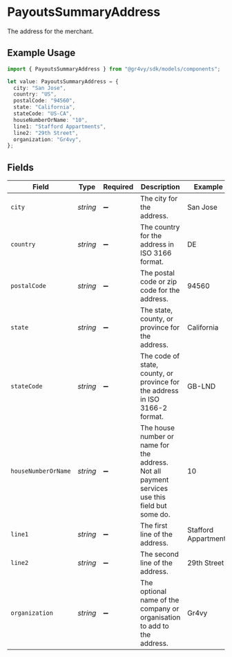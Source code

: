 # PayoutsSummaryAddress

The address for the merchant.

## Example Usage

```typescript
import { PayoutsSummaryAddress } from "@gr4vy/sdk/models/components";

let value: PayoutsSummaryAddress = {
  city: "San Jose",
  country: "US",
  postalCode: "94560",
  state: "California",
  stateCode: "US-CA",
  houseNumberOrName: "10",
  line1: "Stafford Appartments",
  line2: "29th Street",
  organization: "Gr4vy",
};
```

## Fields

| Field                                                                                          | Type                                                                                           | Required                                                                                       | Description                                                                                    | Example                                                                                        |
| ---------------------------------------------------------------------------------------------- | ---------------------------------------------------------------------------------------------- | ---------------------------------------------------------------------------------------------- | ---------------------------------------------------------------------------------------------- | ---------------------------------------------------------------------------------------------- |
| `city`                                                                                         | *string*                                                                                       | :heavy_minus_sign:                                                                             | The city for the address.                                                                      | San Jose                                                                                       |
| `country`                                                                                      | *string*                                                                                       | :heavy_minus_sign:                                                                             | The country for the address in ISO 3166 format.                                                | DE                                                                                             |
| `postalCode`                                                                                   | *string*                                                                                       | :heavy_minus_sign:                                                                             | The postal code or zip code for the address.                                                   | 94560                                                                                          |
| `state`                                                                                        | *string*                                                                                       | :heavy_minus_sign:                                                                             | The state, county, or province for the address.                                                | California                                                                                     |
| `stateCode`                                                                                    | *string*                                                                                       | :heavy_minus_sign:                                                                             | The code of state, county, or province for the address in ISO 3166-2 format.                   | GB-LND                                                                                         |
| `houseNumberOrName`                                                                            | *string*                                                                                       | :heavy_minus_sign:                                                                             | The house number or name for the address. Not all payment services use this field but some do. | 10                                                                                             |
| `line1`                                                                                        | *string*                                                                                       | :heavy_minus_sign:                                                                             | The first line of the address.                                                                 | Stafford Appartments                                                                           |
| `line2`                                                                                        | *string*                                                                                       | :heavy_minus_sign:                                                                             | The second line of the address.                                                                | 29th Street                                                                                    |
| `organization`                                                                                 | *string*                                                                                       | :heavy_minus_sign:                                                                             | The optional name of the company or organisation to add to the address.                        | Gr4vy                                                                                          |